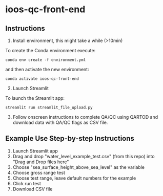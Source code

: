# ioos-qc-front-end

## Instructions
1. Install environment, this might take a while (>10min)

To create the Conda environment execute: 

```
conda env create -f environment.yml
```

and then activate the new environment:

```
conda activate ioos-qc-front-end
```
2. Launch Streamlit

To launch the Streamlit app:
```
streamlit run streamlit_file_upload.py 
```

3. Follow onscreen instructions to complete QA/QC using QARTOD and download data with QA/QC flags as CSV file.

## Example Use Step-by-step Instructions
1. Launch Streamlit app
2. Drag and drop "water_level_example_test.csv" (from this repo) into "Drag and Drop files here"
3. Choose "sea_surface_height_above_sea_level" as the variable
4. Choose gross range test
5. Choose test range, leave default numbers for the example
6. Click run test
7. Download CSV file
